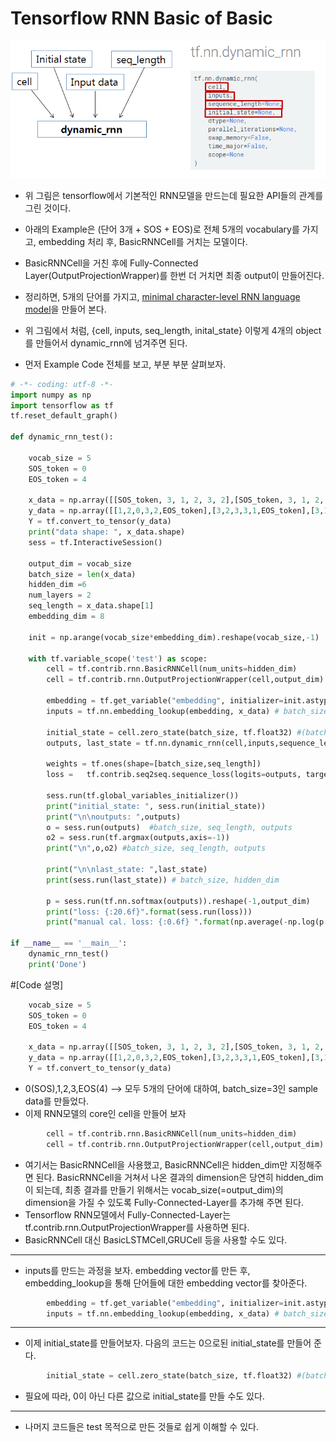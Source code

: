 # Tensorflow RNN Basic of Basic
<p align="center"><img width="700" src="dynamic-rnn.png" />  </p>


* 위 그림은 tensorflow에서 기본적인 RNN모델을 만드는데 필요한 API들의 관계를 그린 것이다.

* 아래의 Example은 (단어 3개 + SOS + EOS)로 전체 5개의 vocabulary를 가지고, embedding 처리 후, BasicRNNCell를 거치는 모델이다.
* BasicRNNCell을 거친 후에 Fully-Connected Layer(OutputProjectionWrapper)를 한번 더 거치면 최종 output이 만들어진다.
* 정리하면, 5개의 단어를 가지고, [minimal character-level RNN language model](http://karpathy.github.io/2015/05/21/rnn-effectiveness/)을 만들어 본다.
* 위 그림에서 처럼, {cell,  inputs, seq_length, inital_state} 이렇게 4개의 object를 만들어서 dynamic_rnn에 넘겨주면 된다.
* 먼저 Example Code 전체를 보고, 부분 부분 살펴보자.

```python
# -*- coding: utf-8 -*-
import numpy as np
import tensorflow as tf
tf.reset_default_graph()

def dynamic_rnn_test():

    vocab_size = 5
    SOS_token = 0
    EOS_token = 4
    
    x_data = np.array([[SOS_token, 3, 1, 2, 3, 2],[SOS_token, 3, 1, 2, 3, 1],[SOS_token, 1, 3, 2, 2, 1]], dtype=np.int32)
    y_data = np.array([[1,2,0,3,2,EOS_token],[3,2,3,3,1,EOS_token],[3,1,1,2,0,EOS_token]],dtype=np.int32)
    Y = tf.convert_to_tensor(y_data)
    print("data shape: ", x_data.shape)
    sess = tf.InteractiveSession()
    
    output_dim = vocab_size
    batch_size = len(x_data)
    hidden_dim =6
    num_layers = 2
    seq_length = x_data.shape[1]
    embedding_dim = 8

    init = np.arange(vocab_size*embedding_dim).reshape(vocab_size,-1)
    
    with tf.variable_scope('test') as scope:
        cell = tf.contrib.rnn.BasicRNNCell(num_units=hidden_dim)
        cell = tf.contrib.rnn.OutputProjectionWrapper(cell,output_dim)
    
        embedding = tf.get_variable("embedding", initializer=init.astype(np.float32),dtype = tf.float32)
        inputs = tf.nn.embedding_lookup(embedding, x_data) # batch_size  x seq_length x embedding_dim
    
        initial_state = cell.zero_state(batch_size, tf.float32) #(batch_size x hidden_dim) 
        outputs, last_state = tf.nn.dynamic_rnn(cell,inputs,sequence_length=[seq_length]*batch_size,initial_state=initial_state)    

        weights = tf.ones(shape=[batch_size,seq_length])
        loss =   tf.contrib.seq2seq.sequence_loss(logits=outputs, targets=Y, weights=weights)
    
        sess.run(tf.global_variables_initializer())
        print("initial_state: ", sess.run(initial_state))
        print("\n\noutputs: ",outputs)
        o = sess.run(outputs)  #batch_size, seq_length, outputs
        o2 = sess.run(tf.argmax(outputs,axis=-1))
        print("\n",o,o2) #batch_size, seq_length, outputs
    
        print("\n\nlast_state: ",last_state)
        print(sess.run(last_state)) # batch_size, hidden_dim
      
        p = sess.run(tf.nn.softmax(outputs)).reshape(-1,output_dim)
        print("loss: {:20.6f}".format(sess.run(loss)))
        print("manual cal. loss: {:0.6f} ".format(np.average(-np.log(p[np.arange(y_data.size),y_data.flatten()]))) )

if __name__ == '__main__':
    dynamic_rnn_test()
    print('Done')
```

#[Code 설명]
```python
    vocab_size = 5
    SOS_token = 0
    EOS_token = 4
    
    x_data = np.array([[SOS_token, 3, 1, 2, 3, 2],[SOS_token, 3, 1, 2, 3, 1],[SOS_token, 1, 3, 2, 2, 1]], dtype=np.int32)
    y_data = np.array([[1,2,0,3,2,EOS_token],[3,2,3,3,1,EOS_token],[3,1,1,2,0,EOS_token]],dtype=np.int32)
    Y = tf.convert_to_tensor(y_data)
```

* 0(SOS),1,2,3,EOS(4) --> 모두 5개의 단어에 대하여, batch_size=3인 sample data를 만들었다.
* 이제 RNN모델의 core인 cell을 만들어 보자


```python
        cell = tf.contrib.rnn.BasicRNNCell(num_units=hidden_dim)
        cell = tf.contrib.rnn.OutputProjectionWrapper(cell,output_dim)
```

* 여기서는 BasicRNNCell을 사용했고, BasicRNNCell은 hidden_dim만 지정해주면 된다. BasicRNNCell을 거쳐서 나온 결과의 dimension은 당연히 hidden_dim이 되는데, 최종 결과를 만들기 위해서는 vocab_size(=output_dim)의 dimension을 가질 수 있도록 Fully-Connected-Layer를 추가해 주면 된다.
* Tensorflow RNN모델에서 Fully-Connected-Layer는 tf.contrib.rnn.OutputProjectionWrapper를 사용하면 된다.
* BasicRNNCell 대신 BasicLSTMCell,GRUCell 등을 사용할 수도 있다.

---
* inputs를 만드는 과정을 보자. embedding vector를 만든 후, embedding_lookup을 통해 단어들에 대한 embedding vector를 찾아준다.

```python
        embedding = tf.get_variable("embedding", initializer=init.astype(np.float32),dtype = tf.float32)
        inputs = tf.nn.embedding_lookup(embedding, x_data) # batch_size  x seq_length x embedding_dim
```
---
* 이제 initial_state를 만들어보자. 다음의 코드는 0으로된 initial_state를 만들어 준다.
```python
        initial_state = cell.zero_state(batch_size, tf.float32) #(batch_size x hidden_dim) 
```
* 필요에 따라, 0이 아닌 다른 값으로 initial_state를 만들 수도 있다.

---
* 나머지 코드들은 test 목적으로 만든 것들로 쉽게 이해할 수 있다.
